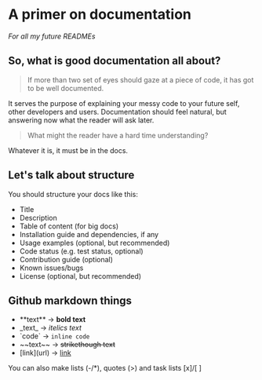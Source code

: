 # A primer on documentation
_For all my future READMEs_

## So, what is good documentation all about?
> If more than two set of eyes should gaze at a piece of code, it has got to be well documented.

It serves the purpose of explaining your messy code to your future self, other developers and users.
Documentation should feel natural, but answering now what the reader will ask later.

> What might the reader have a hard time understanding?

Whatever it is, it must be in the docs.

## Let's talk about structure
You should structure your docs like this:

- Title
- Description
- Table of content (for big docs)
- Installation guide and dependencies, if any
- Usage examples (optional, but recommended)
- Code status (e.g. test status, optional)
- Contribution guide (optional)
- Known issues/bugs
- License (optional, but recommended)

## Github markdown things
- \*\*text\*\*    ->    **bold text**
- \_text\_        ->    _itelics text_
- \`code\`        ->    `inline code`
- \~\~text\~\~    ->    ~~strikethough text~~
- \[link\]\(url\) ->   [link](url)

You can also make lists (-/*), quotes (>) and task lists [x]/[ ]
